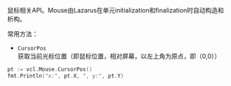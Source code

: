 鼠标相关API。Mouse由Lazarus在单元initialization和finalization时自动构造和析构。  

常用方法：  

* `CursorPos`  
获取当前光标位置（即鼠标位置，相对屏幕，以左上角为原点，即（0,0））
```go
pt := vcl.Mouse.CursorPos()
fmt.Println("x:", pt.X, ", y:", pt.Y)
```